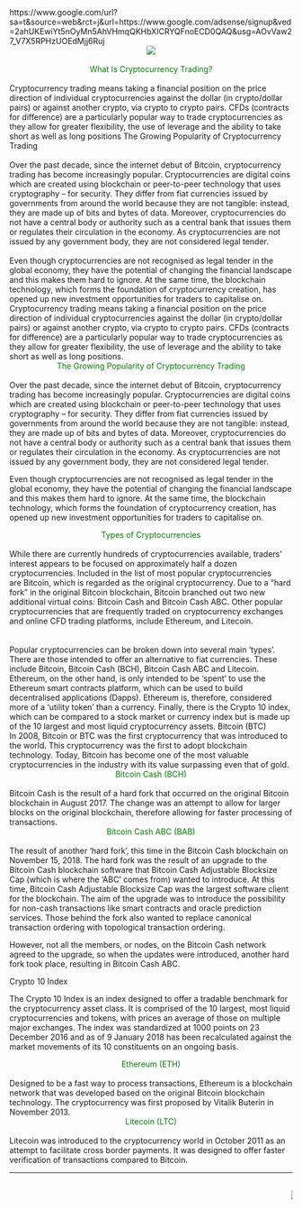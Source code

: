
<DOCTYPE html>
<html>
<head>
https://www.google.com/url?sa=t&source=web&rct=j&url=https://www.google.com/adsense/signup&ved=2ahUKEwiYt5nOyMn5AhVHmqQKHbXICRYQFnoECD0QAQ&usg=AOvVaw27_V7X5RPHzUOEdMjj6Ruj
<head/>
 <meta charset="UTF-8"/>
<meta name="viewport"
  content="width=device-width, initial-scale=1.0"/>
	<title>Trading</title>
<body>
<center><img src="https://drive.google.com/uc?view&id=10VFQ88SHrjWSsPC3dLAsIlRCqswkUY05"/></center><br>
<center>
<head6 style="color:green">
What Is Cryptocurrency Trading?</head6></center>
<br>
Cryptocurrency trading means taking a financial position on the price direction of individual cryptocurrencies against the dollar (in crypto/dollar pairs) or against another crypto, via crypto to crypto pairs. CFDs (contracts for difference) are a particularly popular way to trade cryptocurrencies as they allow for greater flexibility, the use of leverage and the ability to take short as well as long positions
The Growing Popularity of Cryptocurrency Trading
<br><br>
Over the past decade, since the internet debut of Bitcoin, cryptocurrency trading has become increasingly popular. Cryptocurrencies are digital coins which are created using blockchain or peer-to-peer technology that uses cryptography – for security. They differ from fiat currencies issued by governments from around the world because they are not tangible: instead, they are made up of bits and bytes of data. Moreover, cryptocurrencies do not have a central body or authority such as a central bank that issues them or regulates their circulation in the economy. As cryptocurrencies are not issued by any government body, they are not considered legal tender.
<br><br>
Even though cryptocurrencies are not recognised as legal tender in the global economy, they have the potential of changing the financial landscape and this makes them hard to ignore. At the same time, the blockchain technology, which forms the foundation of cryptocurrency creation, has opened up new investment opportunities for traders to capitalise on.
Cryptocurrency trading means taking a financial position on the price direction of individual cryptocurrencies against the dollar (in crypto/dollar pairs) or against another crypto, via crypto to crypto pairs. CFDs (contracts for difference) are a particularly popular way to trade cryptocurrencies as they allow for greater flexibility, the use of leverage and the ability to take short as well as long positions.
<br>
<center>
<head6 style="color:green">
The Growing Popularity of Cryptocurrency Trading
</head6></center><br>
Over the past decade, since the internet debut of Bitcoin, cryptocurrency trading has become increasingly popular. Cryptocurrencies are digital coins which are created using blockchain or peer-to-peer technology that uses cryptography – for security. They differ from fiat currencies issued by governments from around the world because they are not tangible: instead, they are made up of bits and bytes of data. Moreover, cryptocurrencies do not have a central body or authority such as a central bank that issues them or regulates their circulation in the economy. As cryptocurrencies are not issued by any government body, they are not considered legal tender.

Even though cryptocurrencies are not recognised as legal tender in the global economy, they have the potential of changing the financial landscape and this makes them hard to ignore. At the same time, the blockchain technology, which forms the foundation of cryptocurrency creation, has opened up new investment opportunities for traders to capitalise on.
<br>
<center>
<head6 style="color:green">
Types of Cryptocurrencies
</head6></center><br>
While there are currently hundreds of cryptocurrencies available, traders' interest appears to be focused on approximately half a dozen cryptocurrencies. Included in the list of most popular cryptocurrencies are Bitcoin, which is regarded as the original cryptocurrency. Due to a “hard fork” in the original Bitcoin blockchain, Bitcoin branched out two new additional virtual coins: Bitcoin Cash and Bitcoin Cash ABC. Other popular cryptocurrencies that are frequently traded on cryptocurrency exchanges and online CFD trading platforms, include Ethereum, and Litecoin.
<br><br><br>
Popular cryptocurrencies can be broken down into several main ‘types’. There are those intended to offer an alternative to fiat currencies. These include Bitcoin, Bitcoin Cash (BCH), Bitcoin Cash ABC and Litecoin. Ethereum, on the other hand, is only intended to be ‘spent’ to use the Ethereum smart contracts platform, which can be used to build decentralised applications (Dapps). Ethereum is, therefore, considered more of a ‘utility token’ than a currency. Finally, there is the Crypto 10 index, which can be compared to a stock market or currency index but is made up of the 10 largest and most liquid cryptocurrency assets.
Bitcoin (BTC)
<br>
In 2008, Bitcoin or BTC was the first cryptocurrency that was introduced to the world. This cryptocurrency was the first to adopt blockchain technology. Today, Bitcoin has become one of the most valuable cryptocurrencies in the industry with its value surpassing even that of gold.
<br>
<center>
<head6 style="color:green">
Bitcoin Cash (BCH)
</head6></center><br>
Bitcoin Cash is the result of a hard fork that occurred on the original Bitcoin blockchain in August 2017. The change was an attempt to allow for larger blocks on the original blockchain, therefore allowing for faster processing of transactions.
<br>
<center>
<head6 style="color:green">
Bitcoin Cash ABC (BAB)
</head6></center><br>
The result of another ‘hard fork’, this time in the Bitcoin Cash blockchain on November 15, 2018. The hard fork was the result of an upgrade to the Bitcoin Cash blockchain software that Bitcoin Cash Adjustable Blocksize Cap (which is where the ‘ABC’ comes from) wanted to introduce. At this time, Bitcoin Cash Adjustable Blocksize Cap was the largest software client for the blockchain. The aim of the upgrade was to introduce the possibility for non-cash transactions like smart contracts and oracle prediction services. Those behind the fork also wanted to replace canonical transaction ordering with topological transaction ordering.

However, not all the members, or nodes, on the Bitcoin Cash network agreed to the upgrade, so when the updates were introduced, another hard fork took place, resulting in Bitcoin Cash ABC.

Crypto 10 Index

The Crypto 10 Index is an index designed to offer a tradable benchmark for the cryptocurrency asset class. It is comprised of the 10 largest, most liquid cryptocurrencies and tokens, with prices an average of those on multiple major exchanges. The index was standardized at 1000 points on 23 December 2016 and as of 9 January 2018 has been recalculated against the market movements of its 10 constituents on an ongoing basis.
<br>
<center>
<head6 style="color:green">
Ethereum (ETH)
</head6></center><br>
Designed to be a fast way to process transactions, Ethereum is a blockchain network that was developed based on the original Bitcoin blockchain technology. The cryptocurrency was first proposed by Vitalik Buterin in November 2013.
<br>
<center>
<head6 style="color:green">
Litecoin (LTC)
</head6></center>
<br>
Litecoin was introduced to the cryptocurrency world in October 2011 as an attempt to facilitate cross border payments. It was designed to offer faster verification of transactions compared to Bitcoin.
<hr style="color:yellow"/>
<br>
<marquee><img src="https://drive.google.com/uc?view&id=10VFQ88SHrjWSsPC3dLAsIlRCqswkUY05"/></marquee>
<br>

</body>
</html>




